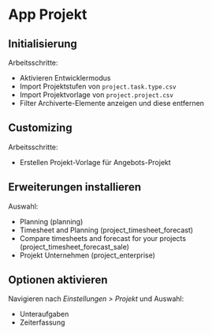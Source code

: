# App Projekt
## Initialisierung
Arbeitsschritte:
* Aktivieren Entwicklermodus
* Import Projektstufen von `project.task.type.csv`
* Import Projektvorlage von `project.project.csv`
* Filter Archiverte-Elemente anzeigen und diese entfernen

## Customizing
Arbeitsschritte:
*  Erstellen Projekt-Vorlage für Angebots-Projekt

## Erweiterungen installieren
Auswahl:
*  Planning (planning)
* Timesheet and Planning  (project_timesheet_forecast)
* Compare timesheets and forecast for your projects (project_timesheet_forecast_sale)
* Projekt Unternehmen (project_enterprise) 

## Optionen aktivieren
Navigieren nach *Einstellungen > Projekt* und Auswahl:
* Unteraufgaben
* Zeiterfassung